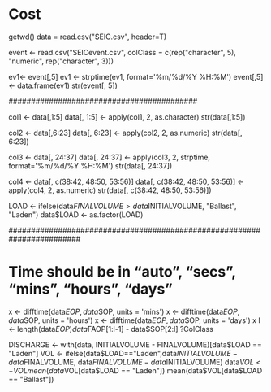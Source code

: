 Cost
====
getwd()
data = read.csv("SEIC.csv", header=T)

event <- read.csv("SEICevent.csv", colClass = c(rep("character", 5), "numeric", rep("character", 3)))


ev1<- event[,5]
ev1 <- strptime(ev1, format='%m/%d/%Y %H:%M')
event[,5] <- data.frame(ev1)
str(event[, 5])


##########################################


col1 <- data[,1:5]
data[, 1:5] <- apply(col1, 2, as.character)
str(data[,1:5])

col2 <- data[,6:23]
data[, 6:23] <- apply(col2, 2, as.numeric)
str(data[, 6:23])

col3 <- data[, 24:37]
data[, 24:37] <- apply(col3, 2, strptime, format='%m/%d/%Y %H:%M')
str(data[, 24:37])

col4 <- data[, c(38:42, 48:50, 53:56)]
data[, c(38:42, 48:50, 53:56)] <- apply(col4, 2, as.numeric)
str(data[, c(38:42, 48:50, 53:56)])

LOAD <- ifelse(data$FINALVOLUME > data$INITIALVOLUME, "Ballast", "Laden")
data$LOAD <- as.factor(LOAD)

########################################################################

# Time should be in “auto”, “secs”, “mins”, “hours”, “days”
x <- difftime(data$EOP, data$SOP, units = 'mins')
x <- difftime(data$EOP, data$SOP, units = 'hours')
x <- difftime(data$EOP, data$SOP, units = 'days')
x
l <- length(data$EOP)
data$FAOP[1:l-1] - data$SOP[2:l]
?ColClass

DISCHARGE <- with(data, INITIALVOLUME - FINALVOLUME)[data$LOAD == "Laden"]
VOL <- ifelse(data$LOAD=="Laden",data$INITIALVOLUME - data$FINALVOLUME, data$FINALVOLUME - data$INITIALVOLUME)
data$VOL <- VOL
mean(data$VOL[data$LOAD == "Laden"])
mean(data$VOL[data$LOAD == "Ballast"])


